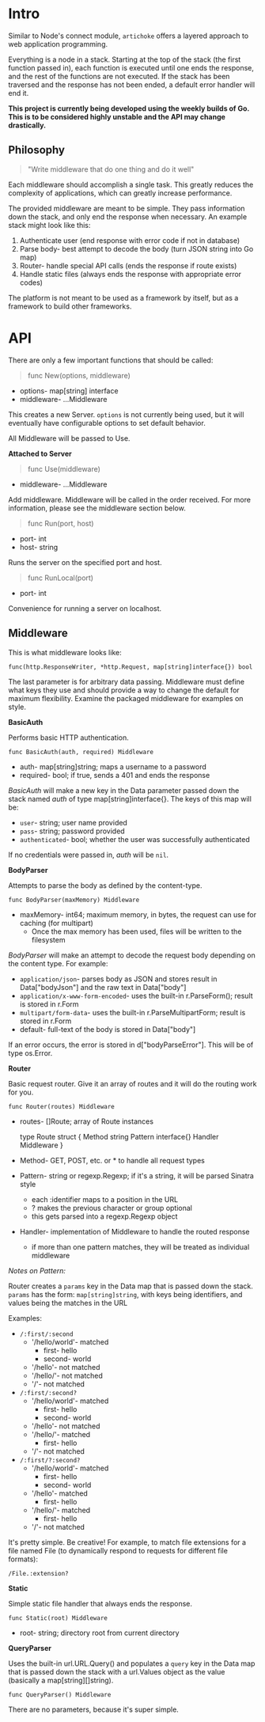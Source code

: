 Intro
=====

Similar to Node's connect module, `artichoke` offers a layered approach to web application programming.

Everything is a node in a stack. Starting at the top of the stack (the first function passed in), each function is executed until one ends the response, and the rest of the functions are not executed. If the stack has been traversed and the response has not been ended, a default error handler will end it.

**This project is currently being developed using the weekly builds of Go. This is to be considered highly unstable and the API may change drastically.**

Philosophy
----------

> "Write middleware that do one thing and do it well"

Each middleware should accomplish a single task. This greatly reduces the complexity of applications, which can greatly increase performance.

The provided middleware are meant to be simple. They pass information down the stack, and only end the response when necessary. An example stack might look like this:

1. Authenticate user (end response with error code if not in database)
2. Parse body- best attempt to decode the body (turn JSON string into Go map)
3. Router- handle special API calls (ends the response if route exists)
4. Handle static files (always ends the response with appropriate error codes)

The platform is not meant to be used as a framework by itself, but as a framework to build other frameworks.

API
===

There are only a few important functions that should be called:

> func New(options, middleware)

* options- map[string] interface
* middleware- ...Middleware

This creates a new Server. `options` is not currently being used, but it will eventually have configurable options to set default behavior.

All Middleware will be passed to Use.

**Attached to Server**

> func Use(middleware)

* middleware- ...Middleware

Add middleware. Middleware will be called in the order received. For more information, please see the middleware section below.

> func Run(port, host)

* port- int
* host- string

Runs the server on the specified port and host.

> func RunLocal(port)

* port- int

Convenience for running a server on localhost.

Middleware
----------

This is what middleware looks like:

    func(http.ResponseWriter, *http.Request, map[string]interface{}) bool

The last parameter is for arbitrary data passing. Middleware must define what keys they use and should provide a way to change the default for maximum flexibility. Examine the packaged middleware for examples on style.

**BasicAuth**

Performs basic HTTP authentication.

    func BasicAuth(auth, required) Middleware

* auth- map[string]string; maps a username to a password
* required- bool; if true, sends a 401 and ends the response

*BasicAuth* will make a new key in the Data parameter passed down the stack named *auth* of type map[string]interface{}. The keys of this map will be:

* `user`- string; user name provided
* `pass`- string; password provided
* `authenticated`- bool; whether the user was successfully authenticated

If no credentials were passed in, *auth* will be `nil`.

**BodyParser**

Attempts to parse the body as defined by the content-type.

    func BodyParser(maxMemory) Middleware

* maxMemory- int64; maximum memory, in bytes, the request can use for caching (for multipart)
  * Once the max memory has been used, files will be written to the filesystem

*BodyParser* will make an attempt to decode the request body depending on the content type. For example:

* `application/json`- parses body as JSON and stores result in Data["bodyJson"] and the raw text in Data["body"]
* `application/x-www-form-encoded`- uses the built-in r.ParseForm(); result is stored in r.Form
* `multipart/form-data`- uses the built-in r.ParseMultipartForm; result is stored in r.Form
* default- full-text of the body is stored in Data["body"]

If an error occurs, the error is stored in d["bodyParseError"]. This will be of type os.Error.

**Router**

Basic request router. Give it an array of routes and it will do the routing work for you.

    func Router(routes) Middleware

* routes- []Route; array of Route instances

	type Route struct {
		Method string
		Pattern interface{}
		Handler Middleware
	}

* Method- GET, POST, etc. or * to handle all request types
* Pattern- string or regexp.Regexp; if it's a string, it will be parsed Sinatra style
    * each :identifier maps to a position in the URL
	* ? makes the previous character or group optional
	* this gets parsed into a regexp.Regexp object
* Handler- implementation of Middleware to handle the routed response
    * if more than one pattern matches, they will be treated as individual middleware

*Notes on Pattern:*

Router creates a `params` key in the Data map that is passed down the stack. `params` has the form: `map[string]string`, with keys being identifiers, and values being the matches in the URL

Examples:

* `/:first/:second`
    * '/hello/world'- matched
        * first- hello
        * second- world
    * '/hello'- not matched
    * '/hello/'- not matched
    * '/'- not matched
* `/:first/:second?`
    * '/hello/world'- matched
        * first- hello
        * second- world
    * '/hello'- not matched
    * '/hello/'- matched
        * first- hello
    * '/'- not matched
* `/:first/?:second?`
    * '/hello/world'- matched
        * first- hello
        * second- world
    * '/hello'- matched
        * first- hello
    * '/hello/'- matched
        * first- hello
    * '/'- not matched

It's pretty simple. Be creative! For example, to match file extensions for a file named File (to dynamically respond to requests for different file formats):

    /File.:extension?

**Static**

Simple static file handler that always ends the response.

	func Static(root) Middleware

* root- string; directory root from current directory

**QueryParser**

Uses the built-in url.URL.Query() and populates a `query` key in the Data map that is passed down the stack with a url.Values object as the value (basically a map[string][]string).

	func QueryParser() Middleware

There are no parameters, because it's super simple.
